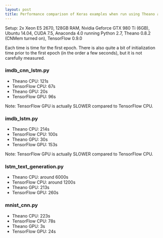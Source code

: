 ```yaml
---
layout: post
title: Performance comparison of Keras examples when run using Theano and TensorFlow
---
```


Setup: 2x Xeon E5 2670, 128GB RAM, Nvidia Geforce GTX 980 Ti (6GB), Ubuntu 14.04, CUDA 7.5, Anaconda 4.0 running Python 2.7, Theano 0.8.2 (CNMem turned on), TensorFlow 0.9.0

Each time is time for the first epoch. There is also quite a bit of
initialization time prior to the first epoch (in the order a few
seconds), but it is not carefully measured.

### imdb_cnn_lstm.py
* Theano CPU: 121s
* TensorFlow CPU: 67s
* Theano GPU: 20s
* TensorFlow GPU: 96s

Note: TensorFlow GPU is actually SLOWER compared to TensorFlow CPU.

### imdb_lstm.py

* Theano CPU: 214s
* TensorFlow CPU: 100s
* Theano GPU: 30s
* TensorFlow GPU: 153s

Note: TensorFlow GPU is actually SLOWER compared to TensorFlow CPU.

### lstm_text_generation.py

* Theano CPU: around 6000s
* TensorFlow CPU: around 1200s
* Theano GPU: 213s
* TensorFlow GPU: 260s

### mnist_cnn.py

* Theano CPU: 223s
* TensorFlow CPU: 78s
* Theano GPU: 3s
* TensorFlow GPU: 24s
